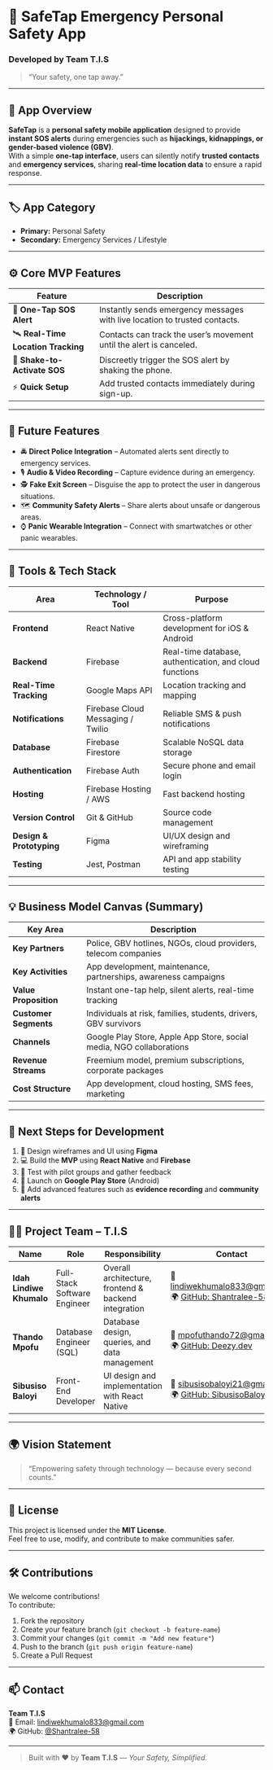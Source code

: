 # 🚨 SafeTap Emergency Personal Safety App

### Developed by **Team T.I.S**

> “Your safety, one tap away.”

---

## 📱 App Overview

**SafeTap** is a **personal safety mobile application** designed to provide **instant SOS alerts** during emergencies such as **hijackings, kidnappings, or gender-based violence (GBV)**.  
With a simple **one-tap interface**, users can silently notify **trusted contacts** and **emergency services**, sharing **real-time location data** to ensure a rapid response.

---

## 🏷️ App Category

- **Primary:** Personal Safety  
- **Secondary:** Emergency Services / Lifestyle  

---

## ⚙️ Core MVP Features

| Feature | Description |
|----------|-------------|
| 🔴 **One-Tap SOS Alert** | Instantly sends emergency messages with live location to trusted contacts. |
| 🛰️ **Real-Time Location Tracking** | Contacts can track the user’s movement until the alert is canceled. |
| 🤫 **Shake-to-Activate SOS** | Discreetly trigger the SOS alert by shaking the phone. |
| ⚡ **Quick Setup** | Add trusted contacts immediately during sign-up. |

---

## 🌟 Future Features

- 🚔 **Direct Police Integration** – Automated alerts sent directly to emergency services.  
- 🎙️ **Audio & Video Recording** – Capture evidence during an emergency.  
- 🕵️ **Fake Exit Screen** – Disguise the app to protect the user in dangerous situations.  
- 🗺️ **Community Safety Alerts** – Share alerts about unsafe or dangerous areas.  
- ⌚ **Panic Wearable Integration** – Connect with smartwatches or other panic wearables.

---

## 🧠 Tools & Tech Stack

| Area | Technology / Tool | Purpose |
|------|--------------------|----------|
| **Frontend** | React Native | Cross-platform development for iOS & Android |
| **Backend** | Firebase | Real-time database, authentication, and cloud functions |
| **Real-Time Tracking** | Google Maps API | Location tracking and mapping |
| **Notifications** | Firebase Cloud Messaging / Twilio | Reliable SMS & push notifications |
| **Database** | Firebase Firestore | Scalable NoSQL data storage |
| **Authentication** | Firebase Auth | Secure phone and email login |
| **Hosting** | Firebase Hosting / AWS | Fast backend hosting |
| **Version Control** | Git & GitHub | Source code management |
| **Design & Prototyping** | Figma | UI/UX design and wireframing |
| **Testing** | Jest, Postman | API and app stability testing |

---

## 💡 Business Model Canvas (Summary)

| Key Area | Description |
|-----------|-------------|
| **Key Partners** | Police, GBV hotlines, NGOs, cloud providers, telecom companies |
| **Key Activities** | App development, maintenance, partnerships, awareness campaigns |
| **Value Proposition** | Instant one-tap help, silent alerts, real-time tracking |
| **Customer Segments** | Individuals at risk, families, students, drivers, GBV survivors |
| **Channels** | Google Play Store, Apple App Store, social media, NGO collaborations |
| **Revenue Streams** | Freemium model, premium subscriptions, corporate packages |
| **Cost Structure** | App development, cloud hosting, SMS fees, marketing |

---

## 🚀 Next Steps for Development

1. 🎨 Design wireframes and UI using **Figma**  
2. 💻 Build the **MVP** using **React Native** and **Firebase**  
3. 🧪 Test with pilot groups and gather feedback  
4. 📲 Launch on **Google Play Store** (Android)  
5. 🔧 Add advanced features such as **evidence recording** and **community alerts**

---

## 👩‍💻 Project Team – **T.I.S**

| Name | Role | Responsibility | Contact |
|------|------|----------------|----------|
| **Idah Lindiwe Khumalo** | Full-Stack Software Engineer | Overall architecture, frontend & backend integration | 📧 [lindiwekhumalo833@gmail.com](mailto:lindiwekhumalo833@gmail.com) <br> 🌍 [GitHub: Shantralee-58](https://github.com/Shantralee-58) |
| **Thando Mpofu** | Database Engineer (SQL) | Database design, queries, and data management | 📧 [mpofuthando72@gmail.com](mailto:mpofuthando72@gmail.com) <br> 🌍 [GitHub: Deezy.dev](https://github.com/Deezy.dev) |
| **Sibusiso Baloyi** | Front-End Developer | UI design and implementation with React Native | 📧 [sibusisobaloyi21@gmail.com](mailto:sibusisobaloyi21@gmail.com) <br> 🌍 [GitHub: SibusisoBaloyi-Dev](https://github.com/SibusisoBaloyi-Dev) |

---

## 🌍 Vision Statement

> “Empowering safety through technology — because every second counts.”

---

## 🧾 License

This project is licensed under the **MIT License**.  
Feel free to use, modify, and contribute to make communities safer.

---

## 🛠️ Contributions

We welcome contributions!  
To contribute:
1. Fork the repository  
2. Create your feature branch (`git checkout -b feature-name`)  
3. Commit your changes (`git commit -m "Add new feature"`)  
4. Push to the branch (`git push origin feature-name`)  
5. Create a Pull Request  

---

## 📫 Contact

**Team T.I.S**  
📧 Email: [lindiwekhumalo833@gmail.com](mailto:lindiwekhumalo833@gmail.com)  
🌍 GitHub: [@Shantralee-58](https://github.com/Shantralee-58)

---

> Built with ❤️ by **Team T.I.S** — _Your Safety, Simplified._

